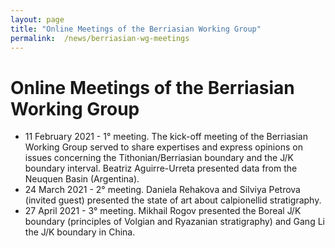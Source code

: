 ```yaml
---
layout: page
title: "Online Meetings of the Berriasian Working Group"
permalink:  /news/berriasian-wg-meetings
---
```

#  Online Meetings of the Berriasian Working Group

* 11 February 2021 - 1° meeting. The kick-off meeting of the Berriasian Working Group served to share expertises and express opinions on issues concerning the Tithonian/Berriasian boundary and the J/K boundary interval. Beatriz Aguirre-Urreta presented data from the Neuquen Basin (Argentina). 
* 24 March 2021 - 2° meeting. Daniela Rehakova and Silviya Petrova (invited guest) presented the state of art about calpionellid stratigraphy.
* 27 April 2021 - 3° meeting. Mikhail Rogov presented the Boreal J/K boundary (principles of Volgian and Ryazanian stratigraphy) and Gang Li the J/K boundary in China.

